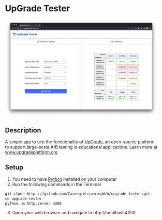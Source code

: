 # UpGrade Tester
<img src="screenshot.png" alt="Screenshot" width="1000"/>

## Description
A simple app to test the functionality of [UpGrade](https://github.com/CarnegieLearningWeb/UpGrade), an open-source platform to support large-scale A/B testing in educational applications. Learn more at www.upgradeplatform.org

## Setup
1. You need to have [Python](https://realpython.com/installing-python/) installed on your computer
2. Run the following commands in the Terminal
```
git clone https://github.com/CarnegieLearningWeb/upgrade-tester.git
cd upgrade-tester
python -m http.server 4200
```
3. Open your web browser and navigate to http://localhost:4200
